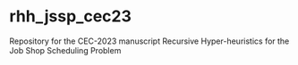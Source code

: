 # rhh_jssp_cec23
Repository for the CEC-2023 manuscript Recursive Hyper-heuristics for the Job Shop Scheduling Problem
